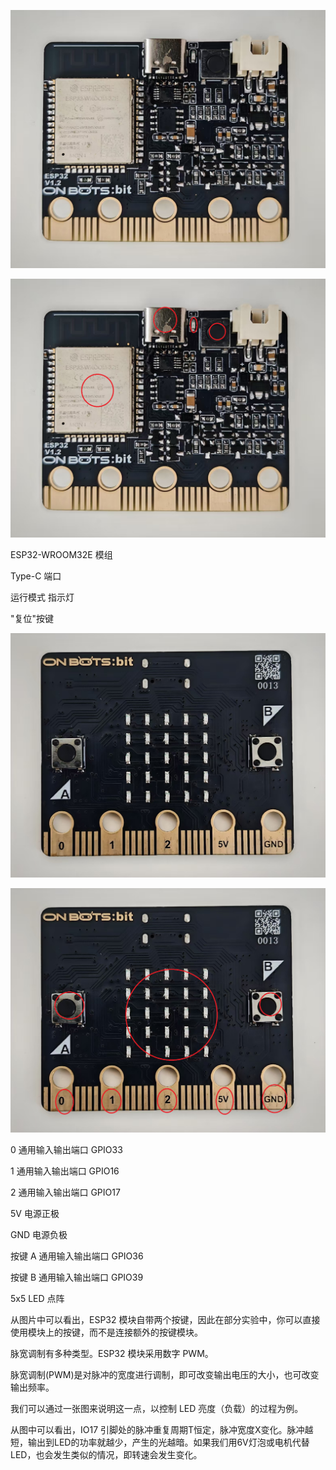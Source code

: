 ![](023p1.jpg)

![](023p3.png)

ESP32-WROOM32E 模组

Type-C 端口

运行模式 指示灯

"复位"按键

![](023p2.jpg)

![](023p4.png)

0 通用输入输出端口 GPIO33

1 通用输入输出端口 GPIO16

2 通用输入输出端口 GPIO17

5V 电源正极

GND 电源负极

按键 A 通用输入输出端口 GPIO36

按键 B 通用输入输出端口 GPIO39

5x5 LED 点阵

从图片中可以看出，ESP32 模块自带两个按键，因此在部分实验中，你可以直接使用模块上的按键，而不是连接额外的按键模块。

脉宽调制有多种类型。ESP32 模块采用数字 PWM。

脉宽调制(PWM)是对脉冲的宽度进行调制，即可改变输出电压的大小，也可改变输出频率。

我们可以通过一张图来说明这一点，以控制 LED 亮度（负载）的过程为例。

从图中可以看出，IO17 引脚处的脉冲重复周期T恒定，脉冲宽度X变化。脉冲越短，输出到LED的功率就越少，产生的光越暗。如果我们用6V灯泡或电机代替 LED，也会发生类似的情况，即转速会发生变化。